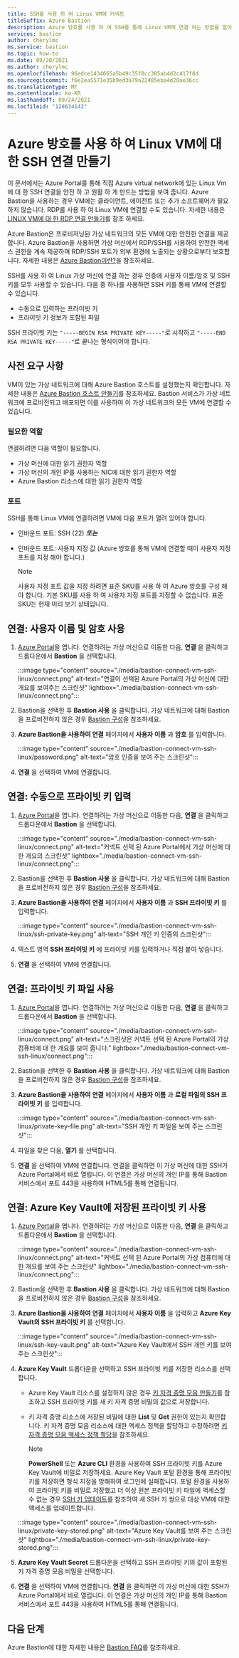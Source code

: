 ```yaml
---
title: SSH를 사용 하 여 Linux VM에 커넥트
titleSuffix: Azure Bastion
description: Azure 방호를 사용 하 여 SSH를 통해 Linux VM에 연결 하는 방법을 알아봅니다.
services: bastion
author: cherylmc
ms.service: bastion
ms.topic: how-to
ms.date: 09/20/2021
ms.author: cherylmc
ms.openlocfilehash: 96edce1434665a5b49c35f8cc305ab4d2c417f8d
ms.sourcegitcommit: f6e2ea5571e35b9ed3a79a22485eba4d20ae36cc
ms.translationtype: MT
ms.contentlocale: ko-KR
ms.lasthandoff: 09/24/2021
ms.locfileid: "128634142"
---
```

# <a name="create-an-ssh-connection-to-a-linux-vm-using-azure-bastion"></a>Azure 방호를 사용 하 여 Linux VM에 대 한 SSH 연결 만들기

이 문서에서는 Azure Portal를 통해 직접 Azure virtual network에 있는 Linux Vm에 대 한 SSH 연결을 안전 하 고 원활 하 게 만드는 방법을 보여 줍니다. Azure Bastion을 사용하는 경우 VM에는 클라이언트, 에이전트 또는 추가 소프트웨어가 필요하지 않습니다. RDP를 사용 하 여 Linux VM에 연결할 수도 있습니다. 자세한 내용은 [LINUX VM에 대 한 RDP 연결 만들기](bastion-connect-vm-rdp-linux.md)를 참조 하세요.

Azure Bastion은 프로비저닝된 가상 네트워크의 모든 VM에 대한 안전한 연결을 제공합니다. Azure Bastion을 사용하면 가상 머신에서 RDP/SSH를 사용하여 안전한 액세스 권한을 계속 제공하며 RDP/SSH 포트가 외부 환경에 노출되는 상황으로부터 보호합니다. 자세한 내용은 [Azure Bastion이란?](bastion-overview.md)을 참조하세요.

SSH를 사용 하 여 Linux 가상 머신에 연결 하는 경우 인증에 사용자 이름/암호 및 SSH 키를 모두 사용할 수 있습니다. 다음 중 하나를 사용하면 SSH 키를 통해 VM에 연결할 수 있습니다.

* 수동으로 입력하는 프라이빗 키
* 프라이빗 키 정보가 포함된 파일

SSH 프라이빗 키는 `"-----BEGIN RSA PRIVATE KEY-----"`로 시작하고 `"-----END RSA PRIVATE KEY-----"`로 끝나는 형식이어야 합니다.

## <a name="prerequisites"></a>사전 요구 사항

VM이 있는 가상 네트워크에 대해 Azure Bastion 호스트를 설정했는지 확인합니다. 자세한 내용은 [Azure Bastion 호스트 만들기](./tutorial-create-host-portal.md)를 참조하세요. Bastion 서비스가 가상 네트워크에 프로비전되고 배포되면 이를 사용하여 이 가상 네트워크의 모든 VM에 연결할 수 있습니다. 

### <a name="required-roles"></a>필요한 역할

연결하려면 다음 역할이 필요합니다.

* 가상 머신에 대한 읽기 권한자 역할
* 가상 머신의 개인 IP를 사용하는 NIC에 대한 읽기 권한자 역할
* Azure Bastion 리소스에 대한 읽기 권한자 역할

### <a name="ports"></a>포트

SSH를 통해 Linux VM에 연결하려면 VM에 다음 포트가 열려 있어야 합니다.

* 인바운드 포트: SSH (22) ***또는***
* 인바운드 포트: 사용자 지정 값 (Azure 방호를 통해 VM에 연결할 때이 사용자 지정 포트를 지정 해야 합니다.)

   > [!NOTE]
   > 사용자 지정 포트 값을 지정 하려면 표준 SKU를 사용 하 여 Azure 방호를 구성 해야 합니다. 기본 SKU를 사용 하 여 사용자 지정 포트를 지정할 수 없습니다. 표준 SKU는 현재 미리 보기 상태입니다.
   >

## <a name="connect-using-username-and-password"></a><a name="username"></a>연결: 사용자 이름 및 암호 사용

1. [Azure Portal](https://portal.azure.com)을 엽니다. 연결하려는 가상 머신으로 이동한 다음, **연결** 을 클릭하고 드롭다운에서 **Bastion** 을 선택합니다.

   :::image type="content" source="./media/bastion-connect-vm-ssh-linux/connect.png" alt-text="연결이 선택된 Azure Portal의 가상 머신에 대한 개요를 보여주는 스크린샷" lightbox="./media/bastion-connect-vm-ssh-linux/connect.png":::

1. Bastion을 선택한 후 **Bastion 사용** 을 클릭합니다. 가상 네트워크에 대해 Bastion을 프로비전하지 않은 경우 [Bastion 구성](./quickstart-host-portal.md)을 참조하세요.
1. **Azure Bastion을 사용하여 연결** 페이지에서 **사용자 이름** 과 **암호** 를 입력합니다.

   :::image type="content" source="./media/bastion-connect-vm-ssh-linux/password.png" alt-text="암호 인증을 보여 주는 스크린샷":::
1. **연결** 을 선택하여 VM에 연결합니다.

## <a name="connect-manually-enter-a-private-key"></a><a name="privatekey"></a>연결: 수동으로 프라이빗 키 입력

1. [Azure Portal](https://portal.azure.com)을 엽니다. 연결하려는 가상 머신으로 이동한 다음, **연결** 을 클릭하고 드롭다운에서 **Bastion** 을 선택합니다.

   :::image type="content" source="./media/bastion-connect-vm-ssh-linux/connect.png" alt-text="커넥트 선택 된 Azure Portal에서 가상 머신에 대 한 개요의 스크린샷" lightbox="./media/bastion-connect-vm-ssh-linux/connect.png":::
1. Bastion을 선택한 후 **Bastion 사용** 을 클릭합니다. 가상 네트워크에 대해 Bastion을 프로비전하지 않은 경우 [Bastion 구성](./quickstart-host-portal.md)을 참조하세요.
1. **Azure Bastion을 사용하여 연결** 페이지에서 **사용자 이름** 과 **SSH 프라이빗 키** 를 입력합니다.

   :::image type="content" source="./media/bastion-connect-vm-ssh-linux/ssh-private-key.png" alt-text="SSH 개인 키 인증의 스크린샷":::
1. 텍스트 영역 **SSH 프라이빗 키** 에 프라이빗 키를 입력하거나 직접 붙여 넣습니다.
1. **연결** 을 선택하여 VM에 연결합니다.

## <a name="connect-using-a-private-key-file"></a><a name="ssh"></a>연결: 프라이빗 키 파일 사용

1. [Azure Portal](https://portal.azure.com)을 엽니다. 연결하려는 가상 머신으로 이동한 다음, **연결** 을 클릭하고 드롭다운에서 **Bastion** 을 선택합니다.

   :::image type="content" source="./media/bastion-connect-vm-ssh-linux/connect.png" alt-text="스크린샷은 커넥트 선택 된 Azure Portal의 가상 컴퓨터에 대 한 개요를 보여 줍니다." lightbox="./media/bastion-connect-vm-ssh-linux/connect.png":::
1. Bastion을 선택한 후 **Bastion 사용** 을 클릭합니다. 가상 네트워크에 대해 Bastion을 프로비전하지 않은 경우 [Bastion 구성](./quickstart-host-portal.md)을 참조하세요.
1. **Azure Bastion을 사용하여 연결** 페이지에서 **사용자 이름** 과 **로컬 파일의 SSH 프라이빗 키** 를 입력합니다.

   :::image type="content" source="./media/bastion-connect-vm-ssh-linux/private-key-file.png" alt-text="SSH 개인 키 파일을 보여 주는 스크린샷":::

1. 파일을 찾은 다음, **열기** 를 선택합니다.
1. **연결** 을 선택하여 VM에 연결합니다. 연결을 클릭하면 이 가상 머신에 대한 SSH가 Azure Portal에서 바로 열립니다. 이 연결은 가상 머신의 개인 IP를 통해 Bastion 서비스에서 포트 443을 사용하여 HTML5를 통해 연결됩니다.

## <a name="connect-using-a-private-key-stored-in-azure-key-vault"></a><a name="akv"></a>연결: Azure Key Vault에 저장된 프라이빗 키 사용

1. [Azure Portal](https://portal.azure.com)을 엽니다. 연결하려는 가상 머신으로 이동한 다음, **연결** 을 클릭하고 드롭다운에서 **Bastion** 을 선택합니다.

   :::image type="content" source="./media/bastion-connect-vm-ssh-linux/connect.png" alt-text="커넥트 선택 된 Azure Portal의 가상 컴퓨터에 대 한 개요를 보여 주는 스크린샷" lightbox="./media/bastion-connect-vm-ssh-linux/connect.png":::
1. Bastion을 선택한 후 **Bastion 사용** 을 클릭합니다. 가상 네트워크에 대해 Bastion을 프로비전하지 않은 경우 [Bastion 구성](./quickstart-host-portal.md)을 참조하세요.
1. **Azure Bastion을 사용하여 연결** 페이지에서 **사용자 이름** 을 입력하고 **Azure Key Vault의 SSH 프라이빗 키** 를 선택합니다.

   :::image type="content" source="./media/bastion-connect-vm-ssh-linux/ssh-key-vault.png" alt-text="Azure Key Vault에서 SSH 개인 키를 보여 주는 스크린샷":::
1. **Azure Key Vault** 드롭다운을 선택하고 SSH 프라이빗 키를 저장한 리소스를 선택합니다. 

   * Azure Key Vault 리소스를 설정하지 않은 경우 [키 자격 증명 모음 만들기](../key-vault/secrets/quick-create-powershell.md)를 참조하고 SSH 프라이빗 키를 새 키 자격 증명 비밀의 값으로 저장합니다.

   * 키 자격 증명 리소스에 저장된 비밀에 대한 **List** 및 **Get** 권한이 있는지 확인합니다. 키 자격 증명 모음 리소스에 대한 액세스 정책을 할당하고 수정하려면 [키 자격 증명 모음 액세스 정책 할당](../key-vault/general/assign-access-policy-portal.md)을 참조하세요.

     > [!NOTE]
     > **PowerShell** 또는 **Azure CLI** 환경을 사용하여 SSH 프라이빗 키를 Azure Key Vault에 비밀로 저장하세요. Azure Key Vault 포털 환경을 통해 프라이빗 키를 저장하면 형식 지정을 방해하여 로그인에 실패합니다. 포털 환경을 사용하여 프라이빗 키를 비밀로 저장했고 더 이상 원본 프라이빗 키 파일에 액세스할 수 없는 경우 [SSH 키 업데이트](../virtual-machines/extensions/vmaccess.md#update-ssh-key)를 참조하여 새 SSH 키 쌍으로 대상 VM에 대한 액세스를 업데이트합니다.
     >

   :::image type="content" source="./media/bastion-connect-vm-ssh-linux/private-key-stored.png" alt-text="Azure Key Vault를 보여 주는 스크린샷" lightbox="./media/bastion-connect-vm-ssh-linux/private-key-stored.png":::

1. **Azure Key Vault Secret** 드롭다운을 선택하고 SSH 프라이빗 키의 값이 포함된 키 자격 증명 모음 비밀을 선택합니다.
1. **연결** 을 선택하여 VM에 연결합니다. **연결** 을 클릭하면 이 가상 머신에 대한 SSH가 Azure Portal에서 바로 열립니다. 이 연결은 가상 머신의 개인 IP를 통해 Bastion 서비스에서 포트 443을 사용하여 HTML5를 통해 연결됩니다.

## <a name="next-steps"></a>다음 단계

Azure Bastion에 대한 자세한 내용은 [Bastion FAQ](bastion-faq.md)를 참조하세요.